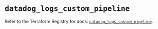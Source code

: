 # `datadog_logs_custom_pipeline`

Refer to the Terraform Registry for docs: [`datadog_logs_custom_pipeline`](https://registry.terraform.io/providers/datadog/datadog/3.70.0/docs/resources/logs_custom_pipeline).
